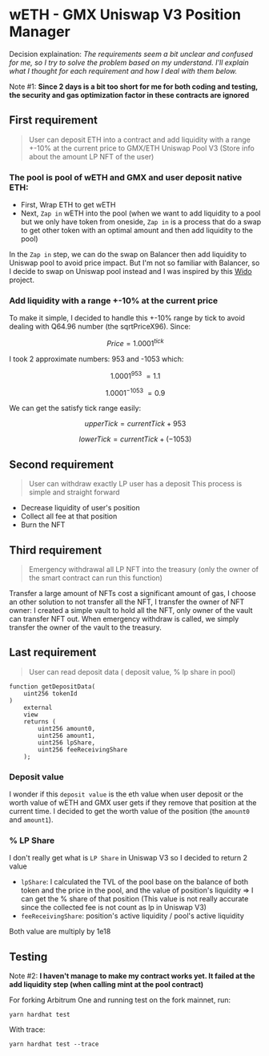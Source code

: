# wETH - GMX Uniswap V3 Position Manager

Decision explaination: _The requirements seem a bit unclear and confused for me, so I try to solve the problem based on my understand. I'll explain what I thought for each requirement and how I deal with them below._

Note #1: **Since 2 days is a bit too short for me for both coding and testing, the security and gas optimization factor in these contracts are ignored**

## First requirement

> User can deposit ETH into a contract and add liquidity with a range +-10% at the current
> price to GMX/ETH Uniswap Pool V3 (Store info about the amount LP NFT of the user)

### The pool is pool of wETH and GMX and user deposit native ETH:

-   First, Wrap ETH to get wETH
-   Next, `Zap in` wETH into the pool (when we want to add liquidity to a pool but we only have token from oneside, `Zap in` is a process that do a swap to get other token with an optimal amount and then add liquidity to the pool)

In the `Zap in` step, we can do the swap on Balancer then add liquidity to Uniswap pool to avoid price impact. But I'm not so familiar with Balancer, so I decide to swap on Uniswap pool instead and I was inspired by this [Wido](https://github.com/widolabs/wido-contracts) project.

### Add liquidity with a range +-10% at the current price

To make it simple, I decided to handle this +-10% range by tick to avoid dealing with Q64.96 number (the sqrtPriceX96).
Since:

$$
Price = 1.0001^{tick}
$$

I took 2 approximate numbers: 953 and -1053 which:

$$
1.0001^{953} ~= 1.1
$$

$$
1.0001^{-1053} ~= 0.9
$$

We can get the satisfy tick range easily:

$$
upperTick = currentTick + 953
$$

$$
lowerTick = currentTick + (-1053)
$$

## Second requirement

> User can withdraw exactly LP user has a deposit
> This process is simple and straight forward

-   Decrease liquidity of user's position
-   Collect all fee at that position
-   Burn the NFT

## Third requirement

> Emergency withdrawal all LP NFT into the treasury (only the owner of the smart contract
> can run this function)

Transfer a large amount of NFTs cost a significant amount of gas, I choose an other solution to not transfer all the NFT, I transfer the owner of NFT owner: I created a simple vault to hold all the NFT, only owner of the vault can transfer NFT out. When emergency withdraw is called, we simply transfer the owner of the vault to the treasury.

## Last requirement

> User can read deposit data ( deposit value, % lp share in pool)

```solidity
function getDepositData(
    uint256 tokenId
)
    external
    view
    returns (
        uint256 amount0,
        uint256 amount1,
        uint256 lpShare,
        uint256 feeReceivingShare
    );
```

### Deposit value

I wonder if this `deposit value` is the eth value when user deposit or the worth value of wETH and GMX user gets if they remove that position at the current time. I decided to get the worth value of the position (the `amount0` and `amount1`).

### % LP Share

I don't really get what is `LP Share` in Uniswap V3 so I decided to return 2 value

-   `lpShare`: I calculated the TVL of the pool base on the balance of both token and the price in the pool, and the value of position's liquidity => I can get the % share of that position (This value is not really accurate since the collected fee is not count as lp in Uniswap V3)
-   `feeReceivingShare`: position's active liquidity / pool's active liquidity

Both value are multiply by 1e18

## Testing

Note #2: **I haven't manage to make my contract works yet. It failed at the add liquidity step (when calling mint at the pool contract)**

For forking Arbitrum One and running test on the fork mainnet, run:

```ssh
yarn hardhat test
```

With trace:

```ssh
yarn hardhat test --trace
```
